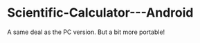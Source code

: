 Scientific-Calculator---Android
===============================

A same deal as the PC version. But a bit more portable!
